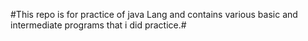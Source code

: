 #This repo is for practice of java Lang and contains various basic and intermediate programs that i did practice.#

